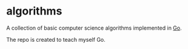 # algorithms

A collection of basic computer science algorithms implemented in [Go](https://golang.org/).

The repo is created to teach myself Go.

